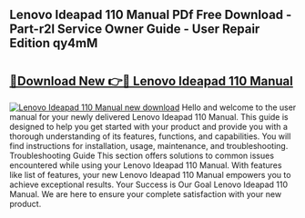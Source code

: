 ## Lenovo Ideapad 110 Manual PDf Free Download - Part-r2l Service Owner Guide - User Repair Edition qy4mM

# <h2><a href="http://cf10256.oget.top/?id=Lenovo+Ideapad+110+Manual">🔗Download New 👉🔴 Lenovo Ideapad 110 Manual</a></h2>

[![Lenovo Ideapad 110 Manual new download](https://i.imgur.com/5g1atiW.png)](http://cf10256.oget.top/?id=Lenovo+Ideapad+110+Manual)
Hello and welcome to the user manual for your newly delivered Lenovo Ideapad 110 Manual. This guide is designed to help you get started with your product and provide you with a thorough understanding of its features, functions, and capabilities. You will find instructions for installation, usage, maintenance, and troubleshooting. Troubleshooting Guide This section offers solutions to common issues encountered while using your Lenovo Ideapad 110 Manual. With features like list of features, your new Lenovo Ideapad 110 Manual empowers you to achieve exceptional results. Your Success is Our Goal Lenovo Ideapad 110 Manual. We are here to ensure your complete satisfaction with your new product.
